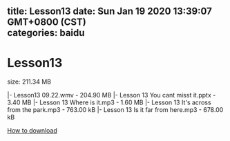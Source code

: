
title: Lesson13
date: Sun Jan 19 2020 13:39:07 GMT+0800 (CST)    
categories: baidu
---

# Lesson13
size: 211.34 MB
 
 
|- Lesson13 09.22.wmv - 204.90 MB
|- Lesson 13 You cant misst it.pptx - 3.40 MB
|- Lesson 13 Where is it.mp3 - 1.60 MB
|- Lesson 13 It's across from the park.mp3 - 763.00 kB
|- Lesson 13 Is it far from here.mp3 - 678.00 kB

[How to download](https://bpcam.bemobtrk.com/go/2ceec3aa-1ca2-46d6-b9ff-aaa5c184517c?jno=2523)